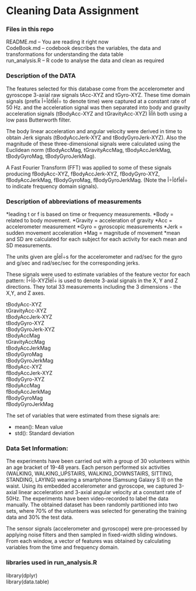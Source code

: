 <h1 id="cleaning-data-assignment"><strong>Cleaning Data Assignment</strong></h1>



<h3 id="files-in-this-repo">Files in this repo</h3>

<p>README.md – You are reading it right now <br>
CodeBook.md – codebook describes the variables, the data and transformations for understanding the data table <br>
run_analysis.R – R code to analyse the data and clean as required</p>



<h3 id="description-of-the-data">Description of the DATA</h3>

<p>The features selected for this database come from the accelerometer and gyroscope 3-axial raw signals tAcc-XYZ and tGyro-XYZ. These time domain signals (prefix Î÷ÎõtÎéÎ÷ to denote time) were captured at a constant rate of 50 Hz. and the acceleration signal was then separated into body and gravity acceleration signals (tBodyAcc-XYZ and tGravityAcc-XYZ) ÎíÎñ both using a low pass Butterworth filter.</p>

<p>The body linear acceleration and angular velocity were derived in time to obtain Jerk signals (tBodyAccJerk-XYZ and tBodyGyroJerk-XYZ). Also the magnitude of these three-dimensional signals were calculated using the Euclidean norm (tBodyAccMag, tGravityAccMag, tBodyAccJerkMag, tBodyGyroMag, tBodyGyroJerkMag).</p>

<p>A Fast Fourier Transform (FFT) was applied to some of these signals producing fBodyAcc-XYZ, fBodyAccJerk-XYZ, fBodyGyro-XYZ, fBodyAccJerkMag, fBodyGyroMag, fBodyGyroJerkMag. (Note the Î÷ÎõfÎéÎ÷ to indicate frequency domain signals).</p>



<h3 id="description-of-abbreviations-of-measurements">Description of abbreviations of measurements</h3>

<p>*leading t or f is based on time or frequency measurements. *Body = related to body movement. *Gravity = acceleration of gravity *Acc = accelerometer measurement *Gyro = gyroscopic measurements *Jerk = sudden movement acceleration *Mag = magnitude of movement *mean and SD are calculated for each subject for each activity for each mean and SD measurements.</p>

<p>The units given are gÎéÎ÷s for the accelerometer and rad/sec for the gyro and g/sec and rad/sec/sec for the corresponding jerks.</p>

<p>These signals were used to estimate variables of the feature vector for each pattern: Î÷Îõ-XYZÎéÎ÷ is used to denote 3-axial signals in the X, Y and Z directions. They total 33 measurements including the 3 dimensions - the X,Y, and Z axes.</p>

<p>tBodyAcc-XYZ <br>
tGravityAcc-XYZ <br>
tBodyAccJerk-XYZ <br>
tBodyGyro-XYZ <br>
tBodyGyroJerk-XYZ <br>
tBodyAccMag <br>
tGravityAccMag <br>
tBodyAccJerkMag <br>
tBodyGyroMag <br>
tBodyGyroJerkMag <br>
fBodyAcc-XYZ <br>
fBodyAccJerk-XYZ <br>
fBodyGyro-XYZ <br>
fBodyAccMag <br>
fBodyAccJerkMag <br>
fBodyGyroMag <br>
fBodyGyroJerkMag</p>

<p>The set of variables that were estimated from these signals are:</p>

<ul>
<li>mean(): Mean value</li>
<li>std(): Standard deviation</li>
</ul>



<h3 id="data-set-information">Data Set Information:</h3>

<p>The experiments have been carried out with a group of 30 volunteers within an age bracket of 19-48 years. Each person performed six activities (WALKING, WALKING_UPSTAIRS, WALKING_DOWNSTAIRS, SITTING, STANDING, LAYING) wearing a smartphone (Samsung Galaxy S II) on the waist. Using its embedded accelerometer and gyroscope, we captured 3-axial linear acceleration and 3-axial angular velocity at a constant rate of 50Hz. The experiments have been video-recorded to label the data manually. The obtained dataset has been randomly partitioned into two sets, where 70% of the volunteers was selected for generating the training data and 30% the test data.</p>

<p>The sensor signals (accelerometer and gyroscope) were pre-processed by applying noise filters and then sampled in fixed-width sliding windows. From each window, a vector of features was obtained by calculating variables from the time and frequency domain.</p>



<h3 id="libraries-used-in-runanalysisr">libraries used in run_analysis.R</h3>

<p>library(dplyr) <br>
library(data.table)</p>
